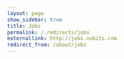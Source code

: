 ```yaml
---
layout: page
show_sidebar: true
title: Jobs
permalink: /.redirects/jobs
externallink: http://jobs.nubits.com
redirect_from: /about/jobs
---
```

